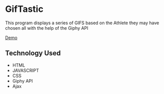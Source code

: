 # GifTastic
This program displays a series of GIFS based on the Athlete they may have chosen all
with the help of the Giphy API


[Demo](https://ryan-bidgoli.github.io/GifTastic/)


## Technology Used 

* HTML
* JAVASCRIPT 
* CSS 
* Giphy API
* Ajax
